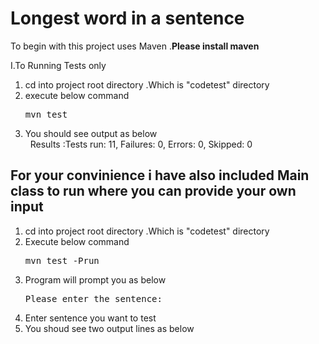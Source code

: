 <h1> Longest word in a sentence </h1>

To begin with this project uses Maven .<b>Please install maven </b>

I.To Running Tests only
  1. cd into project root directory .Which is "codetest" directory
  2. execute below command  <pre>mvn test</pre>
  3. You should see output as below <br>
              &nbsp; Results :Tests run: 11, Failures: 0, Errors: 0, Skipped: 0
          
<h2>For your convinience i have also included Main class to run where you can provide your own input </h2>
 <ol tyle="1">
 
  <li>cd into project root directory .Which is "codetest" directory</li>
  <li> Execute below command  <pre>mvn test -Prun</pre></li>
  <li> Program will prompt you as below  <pre>Please enter the sentence:</pre></li>
  <li> Enter sentence you want to test </li>
  <li> You shoud see two output lines as below</li>
 </li>
  
